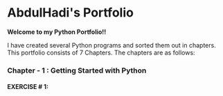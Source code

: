 # AbdulHadi's Portfolio

<p>
<b>
Welcome to my Python Portfolio!!
</b>

I have created several Python programs and sorted them out in chapters. This portfolio consists of 7 Chapters. The chapters are as follows:
</p>
 <h3>Chapter - 1 : Getting Started with Python</h3> 
 
 <h4>EXERCISE # 1:</h4>
 
